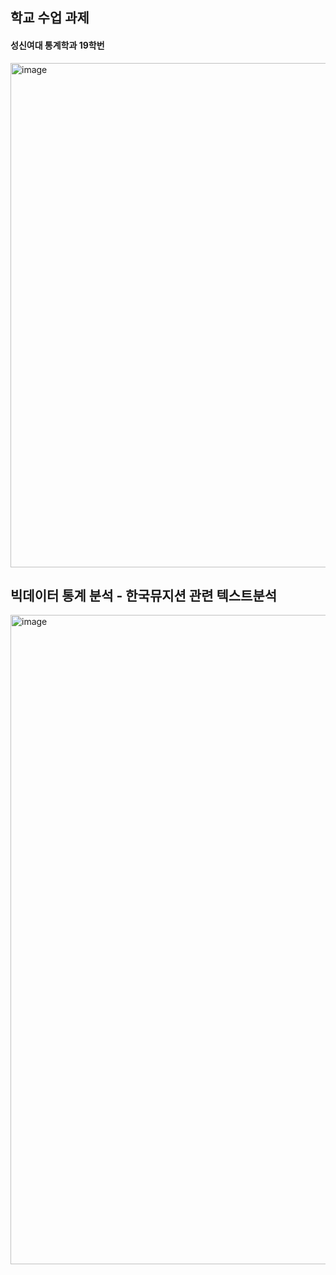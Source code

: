 ## 학교 수업 과제 
#### 성신여대 통계학과 19학번
<img width="807" alt="image" src="https://user-images.githubusercontent.com/91936267/226153660-5dab1139-7ad7-4dd2-bd55-71d3ca0cb2d5.png">

## 빅데이터 통계 분석 - 한국뮤지션 관련 텍스트분석
  <img width="1039" alt="image" src="https://user-images.githubusercontent.com/91936267/226153710-1ab3dd3a-fc05-4b7c-ac63-2e994dae7cd8.png">

